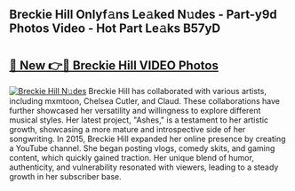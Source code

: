 ## Breckie Hill Onlyf𝚊ns Le𝚊ked N𝚞des - Part-y9d Photos Video - Hot Part Le𝚊ks B57yD

# <h2><a href="http://ab80667.deff.icu/?id=Breckie+Hill">🔗 New 👉🔴 Breckie Hill VIDEO Photos</a></h2>

[![Breckie Hill N𝚞des](https://i.imgur.com/rIISA9y.gif)](http://ab80667.deff.icu/?id=Breckie+Hill)
Breckie Hill has collaborated with various artists, including mxmtoon, Chelsea Cutler, and Claud. These collaborations have further showcased her versatility and willingness to explore different musical styles. Her latest project, "Ashes," is a testament to her artistic growth, showcasing a more mature and introspective side of her songwriting. In 2015, Breckie Hill expanded her online presence by creating a YouTube channel. She began posting vlogs, comedy skits, and gaming content, which quickly gained traction. Her unique blend of humor, authenticity, and vulnerability resonated with viewers, leading to a steady growth in her subscriber base.
